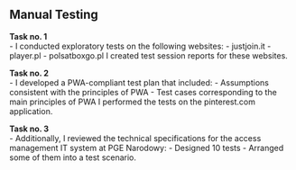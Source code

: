 ## Manual Testing
<p><strong>Task no. 1</strong><br>
- I conducted exploratory tests on the following websites:
  - justjoin.it
  - player.pl
  - polsatboxgo.pl
  I created test session reports for these websites.</p>
<p><strong>Task no. 2</strong><br>
- I developed a PWA-compliant test plan that included:
  - Assumptions consistent with the principles of PWA
  - Test cases corresponding to the main principles of PWA
  I performed the tests on the pinterest.com application.</p>
<p><strong>Task no. 3</strong><br>
- Additionally, I reviewed the technical specifications for the access management IT system at PGE Narodowy:
  - Designed 10 tests
  - Arranged some of them into a test scenario.</p>

